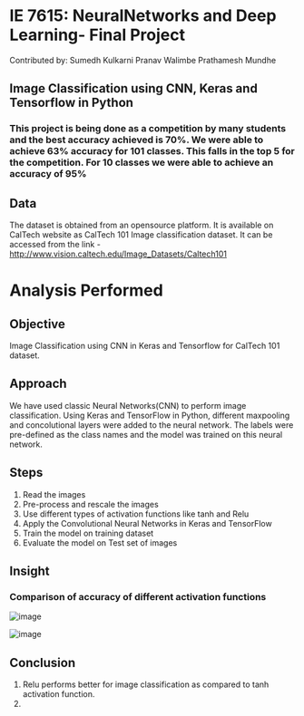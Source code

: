 # IE 7615: NeuralNetworks and Deep Learning- Final Project 
Contributed by: Sumedh Kulkarni
                Pranav Walimbe
                Prathamesh Mundhe
                
## Image Classification using CNN, Keras and Tensorflow in Python

### This project is being done as a competition by many students and the best accuracy achieved is 70%. We were able to achieve 63% accuracy for 101 classes. This falls in the top 5 for the competition. For 10 classes we were able to achieve an accuracy of 95% 

## Data
The dataset is obtained from an opensource platform. It is available on CalTech website as CalTech 101 Image classification dataset.
It can be accessed from the link - http://www.vision.caltech.edu/Image_Datasets/Caltech101

# Analysis Performed

## Objective 
Image Classification using CNN in Keras and Tensorflow for CalTech 101 dataset.


## Approach
We have used classic Neural Networks(CNN) to perform image classification. Using Keras and TensorFlow in Python, different maxpooling and concolutional layers were added to the neural network. The labels were pre-defined as the class names and the model was trained on this neural network.

## Steps
1. Read the images
2. Pre-process and rescale the images
3. Use different types of activation functions like tanh and Relu
4. Apply the Convolutional Neural Networks in Keras and TensorFlow
5. Train the model on training dataset
6. Evaluate the model on Test set of images

## Insight
### Comparison of accuracy of different activation functions

![image](https://user-images.githubusercontent.com/35174083/55663673-68e2b900-57ef-11e9-8e8c-b43badef6c41.png)
 

![image](https://user-images.githubusercontent.com/35174083/55663685-9e87a200-57ef-11e9-9e05-94450591cf5e.png)


## Conclusion
1. Relu performs better for image classification as compared to tanh activation function.
2. 
